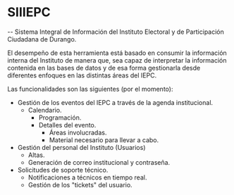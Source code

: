 # SIIIEPC
--
Sistema Integral de Información del Instituto Electoral y de Participación Ciudadana de Durango.

El desempeño de esta herramienta está basado en consumir la información interna del Instituto de manera que, sea capaz de interpretar la información contenida en las bases de datos y de esa forma gestionarla desde diferentes enfoques en las distintas áreas del IEPC.

Las funcionalidades son las siguientes (por el momento):
- Gestión de los eventos del IEPC a través de la agenda institucional.
  - Calendario.
    - Programación.
    - Detalles del evento.
      - Áreas involucradas.
      - Material necesario para llevar a cabo.
- Gestión del personal del Instituto (Usuarios)
  - Altas.
  - Generación de correo institucional y contraseña.
- Solicitudes de soporte técnico.
  - Notificaciones a técnicos en tiempo real.
  - Gestión de los "tickets" del usuario.